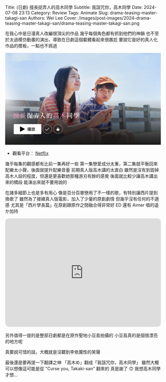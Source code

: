 Title: (日劇) 擅長捉弄人的高木同學
Subtitle: 我詛咒你，高木同學
Date: 2024-07-08 23:13
Category: Review
Tags: Animate
Slug: drama-teasing-master-takagi-san
Authors: Wei Lee
Cover: /images/post-images/2024-drama-teasing-master-takagi-san/drama-teasing-master-takagi-san.png

在我心中是日漫真人改編很頂尖的作品
幾乎每個角色都有抓到他們的神韻
也不至於太過模仿動畫的演出，導致在日劇這個載體看起來很尷尬
要說它是好的真人化作品的模板，一點也不爲過

<!--more-->

![drama-teasing-master-takagi-san](/images/post-images/2024-drama-teasing-master-takagi-san/drama-teasing-master-takagi-san.png)

* 觀看平台： [Netflix](https://www.netflix.com/title81729961)

幾乎每集的觀感都有比前一集再好一些
第一集戀愛成分太重，第二集就平衡回來
配樂太小聲，後面就提升配樂音量
前期真人版高木講的太直白
雖然是沒有到毀掉高木人設的程度，但還是更喜歡她那種游刃有餘的感覺
後面就比較少讓高木講出來的橋段
能演出來就不要用說的

在諸多細節上也是多有用心
像是百分百單戀用了不一樣的歌，有特別讓西片提到換歌了
雖然為了接續真人版電影，加入了少量的原創劇情
但幾乎沒有任何的不適感
尤其是「西片學長篇」在原創跟原作之間融合得非常好
ED 還有 Aimer 唱的遥か加持

<iframe style="border-radius:12px" src="https://open.spotify.com/embed/track/4sPGTpguVhyD2KkMKTiJOu?utm_source=generator" width="100%" height="352" frameBorder="0" allowfullscreen="" allow="autoplay; clipboard-write; encrypted-media; fullscreen; picture-in-picture" loading="lazy"></iframe>

另外值得一提的是整部日劇都是在原作聖地小豆島拍攝的
小豆島真的是個很漂亮的地方呢

真要說可惜的話，大概就是沒聽到李依魔性的笑聲

最後還是要再提一下翻譯之神
「高木め」翻成「我詛咒你，高木同學」
雖然大概可以想像這可能是從 "Curse you, Takaki-san" 翻來的
真是謝了 🙃
我想高木同學才想...
